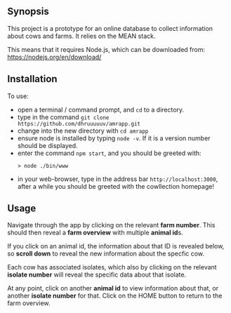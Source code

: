 ## Synopsis

This project is a prototype for an online database to collect information about cows and farms. It relies on the MEAN stack.

This means that it requires Node.js, which can be downloaded from: https://nodejs.org/en/download/

## Installation

To use:
- open a terminal / command prompt, and `cd` to a directory.
- type in the command `git clone https://github.com/dhruuuuuv/amrapp.git`
- change into the new directory with `cd amrapp`
- ensure node is installed by typing `node -v`. If it is a version number should be displayed.
- enter the command `npm start`, and you should be greeted with:
  ```
  > node ./bin/www
  ```
- in your web-browser, type in the address bar `http://localhost:3000`, after a while you should be greeted with the cowllection homepage!

## Usage

Navigate through the app by clicking on the relevant **farm number**. This should then reveal a **farm overview** with multiple **animal id**s.

If you click on an animal id, the information about that ID is revealed below, so **scroll down** to reveal the new information about the specfic cow.

Each cow has associated isolates, which also by clicking on the relevant **isolate number** will reveal the specific data about that isolate.

At any point, click on another **animal id** to view information about that, or another **isolate number** for that. Click on the HOME button to return to the farm overview.


